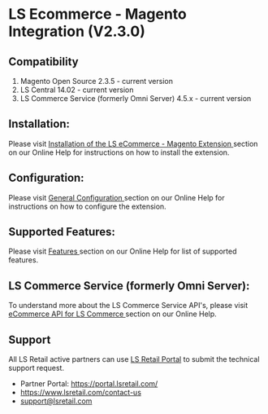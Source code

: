 # LS Ecommerce - Magento Integration (V2.3.0)

## Compatibility
1. Magento Open Source 2.3.5 - current version
2. LS Central 14.02 - current version
3. LS Commerce Service (formerly Omni Server) 4.5.x - current version

## Installation:

Please visit [ Installation of the LS eCommerce - Magento Extension ](https://help.lscentral.lsretail.com/Content/LS-Retail/LS-eCommerce/LS-eCommerce-Magento/Technical-Manual/Installation-Of-Extension.htm "Installation of the LS eCommerce - Magento Extension") section on our Online Help for instructions on how to install the extension.

## Configuration:

Please visit [ General Configuration ](https://help.lscentral.lsretail.com/Content/LS-Retail/LS-eCommerce/LS-eCommerce-Magento/Technical-Manual/General-Configuration-Retail.htm "LS eCommerce - Magento Configuration") section on our Online Help for instructions on how to configure the extension.

## Supported Features:

Please visit [ Features ](https://help.lscentral.lsretail.com/Content/LS-Retail/LS-eCommerce/LS-eCommerce-Magento/Features/Introduction.htm "LS eCommerce - Magento - Supported Features") section on our Online Help for list of supported features.

## LS Commerce Service (formerly Omni Server):

To understand more about the LS Commerce Service API's, please visit [ eCommerce API for LS Commerce ](https://help.lscentral.lsretail.com/Content/LS-Retail/LS-eCommerce/LS-eCommerce-APIs/Unified-Commerce-Inferface/Introduction.htm "eCommerce API for LS Commerce") section on our Online Help.

## Support
All LS Retail active partners can use [ LS Retail Portal](https://portal.lsretail.com/ "LS Retail Partner & Customer Portal") to submit the technical support request.

- Partner Portal: https://portal.lsretail.com/
- https://www.lsretail.com/contact-us
- support@lsretail.com
